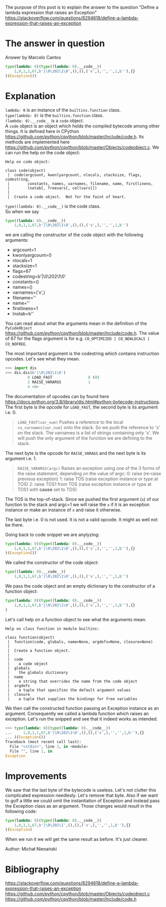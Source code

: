 The purpose of this post is to explain the answer to the question
"Define a lambda expression that raises an Exception"
https://stackoverflow.com/questions/8294618/define-a-lambda-expression-that-raises-an-exception

# The answer in question
Answer by Marcelo Cantos
```python
type(lambda: 0)(type((lambda: 0).__code__)(
    1,0,1,1,67,b'|\0\202\1\0',(),(),('x',),'','',1,b''),{}
)(Exception())
```

# Explanation
`lambda: 0` is an instance of the `builtins.function` class.  
`type(lambda: 0)` is the `builtins.function` class.  
`(lambda: 0).__code__` is a `code` object.  
A `code` object is an object which holds the compiled bytecode among other things.
It is defined here in CPython https://github.com/python/cpython/blob/master/Include/code.h.
Its methods are implemented here https://github.com/python/cpython/blob/master/Objects/codeobject.c.
We can run the help on the code object:
```
Help on code object:

class code(object)
 |  code(argcount, kwonlyargcount, nlocals, stacksize, flags, codestring,
 |        constants, names, varnames, filename, name, firstlineno,
 |        lnotab[, freevars[, cellvars]])
 |  
 |  Create a code object.  Not for the faint of heart.
```
`type((lambda: 0).__code__)` is the code class.  
So when we say
```python
type((lambda: 0).__code__)(
    1,0,1,1,67,b'|\0\202\1\0',(),(),('x',),'','',1,b'')
```
we are calling the constructor of the code object with the following arguments:
* argcount=1
* kwonlyargcount=0
* nlocals=1
* stacksize=1
* flags=67
* codestring=b'|\0\202\1\0'
* constants=()
* names=()
* varnames=('x',)
* filename=''
* name=''
* firstlineno=1
* lnotab=b''

You can read about what the arguments mean in the definition of the `PyCodeObject`
https://github.com/python/cpython/blob/master/Include/code.h.
The value of 67 for the flags argument is for e.g. `CO_OPTIMIZED | CO_NEWLOCALS | CO_NOFREE`.

The most importand argument is the codestring which contains instruction opcodes.
Let's see what they mean.
```python
>>> import dis
>>> dis.dis(b'|\0\202\1\0')
          0 LOAD_FAST                0 (0)
          2 RAISE_VARARGS            1
          4 <0>
```
The documentation of opcodes can by found here
https://docs.python.org/3.8/library/dis.html#python-bytecode-instructions.
The first byte is the opcode for `LOAD_FAST`, the second byte is its argument i.e. 0.
> `LOAD_FAST(var_num)`
>     Pushes a reference to the local `co_varnames[var_num]` onto the stack.
So we push the reference to 'x' on the stack. The varnames is a list of strings containing only 'x'.
We will push the only argument of the function we are defining to the stack.

The next byte is the opcode for `RAISE_VARAGS` and the next byte is its argument i.e. 1.
> `RAISE_VARARGS(argc)`
>     Raises an exception using one of the 3 forms of the raise statement, depending on the value of argc:
>         0: raise (re-raise previous exception)
>         1: raise TOS (raise exception instance or type at TOS)
>         2: raise TOS1 from TOS (raise exception instance or type at TOS1 with __cause__ set to TOS)

The TOS is the top-of-stack.
Since we pushed the first argument (`x`) of our function to the stack and argc=1 we will raise the
`x` if it is an exception instance or make an instance of `x` and raise it otherwise.

The last byte i.e. 0 is not used. It is not a valid opcode. It might as well not be there.

Going back to code snippet we are anylyzing:
```python
type(lambda: 0)(type((lambda: 0).__code__)(
    1,0,1,1,67,b'|\0\202\1\0',(),(),('x',),'','',1,b''),{}
)(Exception())
```
We called the constructor of the code object:
```python
type((lambda: 0).__code__)(
    1,0,1,1,67,b'|\0\202\1\0',(),(),('x',),'','',1,b'')
```
We pass the code object and an empty dictionary to the constructor of a function object:
```python
type(lambda: 0)(type((lambda: 0).__code__)(
    1,0,1,1,67,b'|\0\202\1\0',(),(),('x',),'','',1,b''),{}
)
```
Let's call help on a function object to see what the arguments mean.
```
Help on class function in module builtins:

class function(object)
 |  function(code, globals, name=None, argdefs=None, closure=None)
 |  
 |  Create a function object.
 |  
 |  code
 |    a code object
 |  globals
 |    the globals dictionary
 |  name
 |    a string that overrides the name from the code object
 |  argdefs
 |    a tuple that specifies the default argument values
 |  closure
 |    a tuple that supplies the bindings for free variables
```

We then call the constructed function passing an Exception instance as an argument.
Consequently we called a lambda function which raises an exception.
Let's run the snipped and see that it indeed works as intended.
```python
>>> type(lambda: 0)(type((lambda: 0).__code__)(
...     1,0,1,1,67,b'|\0\202\1\0',(),(),('x',),'','',1,b''),{}
... )(Exception())
Traceback (most recent call last):
  File "<stdin>", line 3, in <module>
  File "", line 1, in 
Exception
```
# Improvements
We saw that the last byte of the bytecode is useless. Let's not clutter this
complicated expression needlesly. Let's remove that byte.
Also if we want to golf a little we could omit the instantiation of Exception
and instead pass the Exception class as an argument. Those changes would result
in the following code:
```python
type(lambda: 0)(type((lambda: 0).__code__)(
    1,0,1,1,67,b'|\0\202\1',(),(),('x',),'','',1,b''),{}
)(Exception)
```
When we run it we will get the same result as before. It's just cleaner.

Author: Michał Nienański
# Bibliography
https://stackoverflow.com/questions/8294618/define-a-lambda-expression-that-raises-an-exception
https://github.com/python/cpython/blob/master/Objects/codeobject.c
https://github.com/python/cpython/blob/master/Include/code.h
